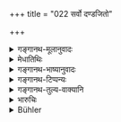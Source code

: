 +++
title = "022 सर्वो दण्डजितो"

+++

<details><summary>गङ्गानथ-मूलानुवादः</summary>

It is by punishment that all people are kept under control; for an absolutely guileless man is hard to find; it is through fear of punishment that the world subserves the experiences (of men).—(22).
</details>

<details><summary>मेधातिथिः</summary>

स्वभावेनैव प्रकृत्यैव **शुचिः** शुद्धो धर्मार्थकामेषु, स तादृशो **नरो दुर्लभः**, दुःखैर् लब्धुं शक्यः । किं तु **दण्डजितो** दण्डेन जीयते, पथि स्थाप्यते । तद्भ्यान् न यथाकामं प्रवर्तते । **जगद् भोगायेति** प्राग् उक्तम् एव (म्ध् ७.१५) ॥ ७.२२ ॥
</details>

<details><summary>गङ्गानथ-भाष्यानुवादः</summary>

A man who, by his very nature, is ‘*guileless*’, in matters relating to duty, wealth and pleasures, is ‘*hard to find*,’ can be met with difficulty. In fact, it is ‘*by punishment*’ that a man is ‘*kept under control*’, kept firm in the right path; through fear of it, he does not give free vent to his desires.

‘*The world subserves etc*.’—This has been already explained (under 15).—(22)
</details>

<details><summary>गङ्गानथ-टिप्पन्यः</summary>

This verse is quoted in *Vīramitrodaya* (Rājanīti, p. 286), which adds the explanation that it is difficult to have any one pure by his very nature; in most cases it is only through fear of punishment that people are kept on the right path.—It is quoted again on p. 292;—and in
*Vivādacintāmaṇi* (p. 263).
</details>

<details><summary>गङ्गानथ-तुल्य-वाक्यानि</summary>

*Mahābhārata* (12.15.34).—(Same as Manu.)
</details>

<details><summary>भारुचिः</summary>

प्रायण **सर्वो दण्डजित** एव **लोकः**, येन **दुर्लभः** स्वभावशुद्धः, शासनानुवर्ती । तद् एतद् दण्डपातनं यद्य् अपि दुःखोत्पादनं तथापि प्रकल्प्यते शास्त्रेण, येनान्य उपायो धर्मस्थितेर् नास्तीति ॥ ७.२२ ॥
</details>

<details><summary>Bühler</summary>

022	The whole world is kept in order by punishment, for a guiltless man is hard to find; through fear of punishment the whole world yields the enjoyments (which it owes).
</details>
